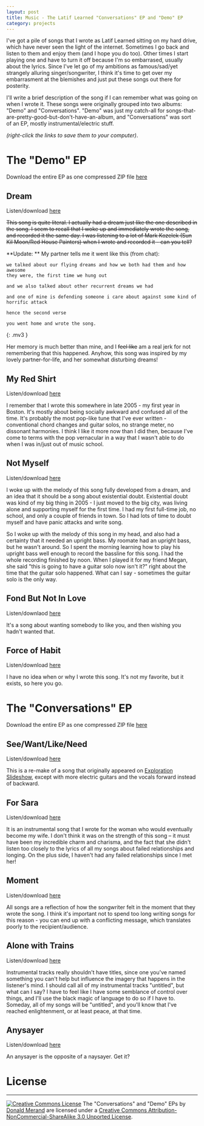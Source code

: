 ```yaml
---
layout: post
title: Music - The Latif Learned "Conversations" EP and "Demo" EP
category: projects
---
```


I've got a pile of songs that I wrote as Latif Learned sitting on my hard drive, which have never seen the light of the internet. Sometimes I go back and listen to them and enjoy them (and I hope you do too). Other times I start playing one and have to turn it off because I'm so embarrased, usually about the lyrics. Since I've let go of my ambitions as famous/sad/yet strangely alluring singer/songwriter, I think it's time to get over my embarrasment at the blemishes and just put these songs out there for posterity.

I'll write a brief description of the song if I can remember what was going on when I wrote it. These songs were originally grouped into two albums: "Demo" and "Conversations". "Demo" was just my catch-all for songs-that-are-pretty-good-but-don't-have-an-album, and "Conversations" was sort of an EP, mostly instrumental/electric stuff.

*(right-click the links to save them to your computer)*.


The "Demo" EP
=============

Download the entire EP as one compressed ZIP file [here](https://embed.merand.org/ll/ll-demo.zip)

Dream
-----
Listen/download [here](https://embed.merand.org/1342053957/Dream.mp3)

<strike>This song is quite literal. I actually had a dream just like the one described in the song. I seem to recall that I woke up and immediately wrote the song, and recorded it the same day. I was listening to a lot of Mark Kozelek (Sun Kil Moon/Red House Painters) when I wrote and recorded it - can you tell?</strike>

**Update: ** My partner tells me it went like this (from chat):

    we talked about our flying dreams and how we both had them and how awesome
    they were, the first time we hung out

    and we also talked about other recurrent dreams we had

    and one of mine is defending someone i care about against some kind of
    horrific attack

    hence the second verse

    you went home and wrote the song.
{: .mv3 }

Her memory is much better than mine, and I <strike>feel like</strike> am a real jerk for not remembering that this happened. Anyhow, this song was inspired by my lovely partner-for-life, and her somewhat disturbing dreams!



## My Red Shirt

Listen/download [here](https://embed.merand.org/1342054474/my-red-shirt.mp3)

I remember that I wrote this somewhere in late 2005 - my first year in Boston. It's mostly about being socially awkward and confused all of the time. It's probably the most pop-like tune that I've ever written - conventional chord changes and guitar solos, no strange meter, no dissonant harmonies. I think I like it more now than I did then, because I've come to terms with the pop vernacular in a way that I wasn't able to do when I was in/just out of music school.

## Not Myself
Listen/download [here](https://embed.merand.org/1342054630/not-myself.mp3)

I woke up with the melody of this song fully developed from a dream, and an idea that it should be a song about existential doubt. Existential doubt was kind of my big thing in 2005 - I just moved to the big city, was living alone and supporting myself for the first time. I had my first full-time job, no school, and only a couple of friends in town. So I had lots of time to doubt myself and have panic attacks and write song.

So I woke up with the melody of this song in my head, and also had a certainty that it needed an upright bass. My roomate had an upright bass, but he wasn't around. So I spent the morning learning how to play his upright bass well enough to record the bassline for this song. I had the whole recording finished by noon. When I played it for my friend Megan, she said "this is going to have a guitar solo now isn't it?" right about the time that the guitar solo happened. What can I say - sometimes the guitar solo is the only way.


## Fond But Not In Love

Listen/downlaod [here](https://embed.merand.org/1342054248/fond-but-not-in-love.mp3)

It's a song about wanting somebody to like you, and then wishing you hadn't wanted that.


## Force of Habit
Listen/download [here](https://embed.merand.org/1342054466/force-of-habit.mp3)

I have no idea when or why I wrote this song. It's not my favorite, but it exists, so here you go.




# The "Conversations" EP

Download the entire EP as one compressed ZIP file [here](https://embed.merand.org/ll/ll-conversations.zip)

## See/Want/Like/Need

Listen/download [here](https://embed.merand.org/1342054678/see-want-like-need.mp3)

This is a re-make of a song that originally appeared on [Exploration Slideshow](https://donaldmerand.com/projects/2011/08/16/album-exploration-slideshow.html), except with more electric guitars and the vocals forward instead of backward.


## For Sara

Listen/download [here](https://embed.merand.org/1342054268/for-sara.mp3)

It is an instrumental song that I wrote for the woman who would eventually become my wife. I don't think it was on the strength of this song – it must have been my incredible charm and charisma, and the fact that she didn't listen too closely to the lyrics of all my songs about failed relationships and longing. On the plus side, I haven't had any failed relationships since I met her!


## Moment

Listen/download [here](https://embed.merand.org/1342028322/moment.mp3)

All songs are a reflection of how the songwriter felt in the moment that they wrote the song. I think it's important not to spend too long writing songs for this reason - you can end up with a conflicting message, which translates poorly to the recipient/audience.


## Alone with Trains

Listen/download [here](https://embed.merand.org/1342054104/alone-with-trains.mp3)

Instrumental tracks really shouldn't have titles, since one you've named something you can't help but influence the imagery that happens in the listener's mind. I should call all of my instrumental tracks "untitled", but what can I say? I have to feel like I have some semblance of control over things, and I'll use the black magic of language to do so if I have to. Someday, all of my songs will be "untitled", and you'll know that I've reached enlightenment, or at least peace, at that time.


## Anysayer

Listen/download [here](https://embed.merand.org/1342054099/anysayer.mp3)

An anysayer is the opposite of a naysayer. Get it?



# License
---

<a rel="license" href="https://creativecommons.org/licenses/by-nc-sa/3.0/deed.en_US"><img alt="Creative Commons License" src="https://i.creativecommons.org/l/by-nc-sa/3.0/88x31.png" class="left pad-right"></a>
The "Conversations" and "Demo" EPs by <a xmlns:cc="https://creativecommons.org/ns#" href="https://donaldmerand.com" property="cc:attributionName" rel="cc:attributionURL">Donald Merand</a> are licensed under a <a rel="license" href="https://creativecommons.org/licenses/by-nc-sa/3.0/deed.en_US">Creative Commons Attribution-NonCommercial-ShareAlike 3.0 Unported License</a>.

